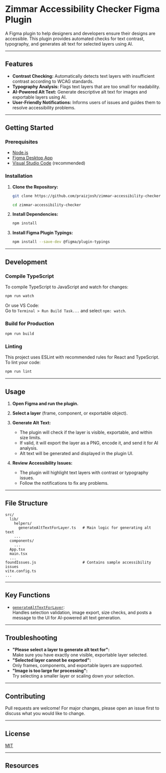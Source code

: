 # Zimmar Accessibility Checker Figma Plugin

A Figma plugin to help designers and developers ensure their designs are accessible. This plugin provides automated checks for text contrast, typography, and generates alt text for selected layers using AI.

---

## Features

- **Contrast Checking:** Automatically detects text layers with insufficient contrast according to WCAG standards.
- **Typography Analysis:** Flags text layers that are too small for readability.
- **AI-Powered Alt Text:** Generate descriptive alt text for images and exportable layers using AI.
- **User-Friendly Notifications:** Informs users of issues and guides them to resolve accessibility problems.

---

## Getting Started

### Prerequisites

- [Node.js](https://nodejs.org/en/download/)
- [Figma Desktop App](https://www.figma.com/downloads/)
- [Visual Studio Code](https://code.visualstudio.com/) (recommended)

### Installation

1. **Clone the Repository:**
   ```sh
   git clone https://github.com/praizjosh/zimmar-accessibility-checker.git
   
   cd zimmar-accessibility-checker
   ```

2. **Install Dependencies:**
   ```sh
   npm install
   ```

3. **Install Figma Plugin Typings:**
   ```sh
   npm install --save-dev @figma/plugin-typings
   ```

---

## Development

### Compile TypeScript

To compile TypeScript to JavaScript and watch for changes:

```sh
npm run watch
```

Or use VS Code:  
Go to `Terminal > Run Build Task...` and select `npm: watch`.

### Build for Production

```sh
npm run build
```

### Linting

This project uses ESLint with recommended rules for React and TypeScript.  
To lint your code:

```sh
npm run lint
```

---

## Usage

1. **Open Figma and run the plugin.**
2. **Select a layer** (frame, component, or exportable object).
3. **Generate Alt Text:**  
   - The plugin will check if the layer is visible, exportable, and within size limits.
   - If valid, it will export the layer as a PNG, encode it, and send it for AI analysis.
   - Alt text will be generated and displayed in the plugin UI.

4. **Review Accessibility Issues:**  
   - The plugin will highlight text layers with contrast or typography issues.
   - Follow the notifications to fix any problems.

---

## File Structure

```
src/
  lib/
    helpers/
      generateAltTextForLayer.ts   # Main logic for generating alt text
    ...
  components/
    ...
  App.tsx
  main.tsx
  ...
foundIssues.js                     # Contains sample accessibility issues
vite.config.ts
...
```

---

## Key Functions

- [`generateAltTextForLayer`](src/lib/helpers/generateAltTextForLayer.ts):  
  Handles selection validation, image export, size checks, and posts a message to the UI for AI-powered alt text generation.

---

## Troubleshooting

- **"Please select a layer to generate alt text for":**  
  Make sure you have exactly one visible, exportable layer selected.
- **"Selected layer cannot be exported":**  
  Only frames, components, and exportable layers are supported.
- **"Image is too large for processing":**  
  Try selecting a smaller layer or scaling down your selection.

---

## Contributing

Pull requests are welcome! For major changes, please open an issue first to discuss what you would like to change.

---

## License

[MIT](LICENSE)

---

## Resources